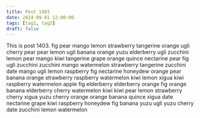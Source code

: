 ```yaml
---
title: Post 1403
date: 2024-09-01 12:00:00
tags: [tag1, tag2]
draft: false
---
```

This is post 1403.
fig
pear
mango
lemon
strawberry
tangerine
orange
ugli
cherry
pear
pear
lemon
ugli
banana
orange
yuzu
elderberry
ugli
zucchini
lemon
pear
mango
kiwi
tangerine
grape
orange
quince
nectarine
pear
fig
ugli
zucchini
zucchini
mango
watermelon
strawberry
tangerine
zucchini
date
mango
ugli
lemon
raspberry
fig
nectarine
honeydew
orange
pear
banana
orange
strawberry
raspberry
watermelon
kiwi
lemon
xigua
kiwi
raspberry
watermelon
apple
fig
elderberry
elderberry
orange
fig
orange
banana
elderberry
cherry
watermelon
kiwi
kiwi
pear
lemon
strawberry
cherry
xigua
yuzu
cherry
orange
orange
banana
quince
xigua
date
nectarine
grape
kiwi
raspberry
honeydew
fig
banana
yuzu
ugli
yuzu
cherry
date
zucchini
lemon
watermelon
